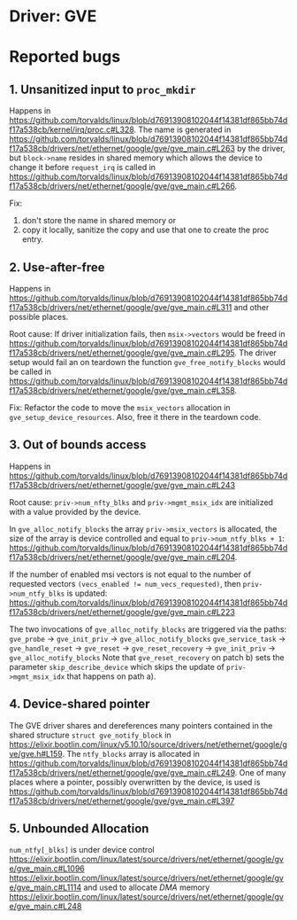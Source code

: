 # Driver: GVE

# Reported bugs
## 1. Unsanitized input to `proc_mkdir`

Happens in https://github.com/torvalds/linux/blob/d76913908102044f14381df865bb74df17a538cb/kernel/irq/proc.c#L328. The name is generated in https://github.com/torvalds/linux/blob/d76913908102044f14381df865bb74df17a538cb/drivers/net/ethernet/google/gve/gve_main.c#L263 by the driver, but `block->name` resides in shared memory which allows the device to change it before `request_irq` is called in https://github.com/torvalds/linux/blob/d76913908102044f14381df865bb74df17a538cb/drivers/net/ethernet/google/gve/gve_main.c#L266.

Fix:
1) don't store the name in shared memory
or
2) copy it locally, sanitize the copy and use that one to create the proc entry.

## 2. Use-after-free

Happens in https://github.com/torvalds/linux/blob/d76913908102044f14381df865bb74df17a538cb/drivers/net/ethernet/google/gve/gve_main.c#L311 and other possible places.

Root cause:
If driver initialization fails, then `msix->vectors` would be freed in https://github.com/torvalds/linux/blob/d76913908102044f14381df865bb74df17a538cb/drivers/net/ethernet/google/gve/gve_main.c#L295.
The driver setup would fail an on teardown the function `gve_free_notify_blocks` would be called in https://github.com/torvalds/linux/blob/d76913908102044f14381df865bb74df17a538cb/drivers/net/ethernet/google/gve/gve_main.c#L358.

Fix:
Refactor the code to move the `msix_vectors` allocation in `gve_setup_device_resources`. Also, free it there in the teardown code.

## 3. Out of bounds access

Happens in https://github.com/torvalds/linux/blob/d76913908102044f14381df865bb74df17a538cb/drivers/net/ethernet/google/gve/gve_main.c#L243

Root cause:
`priv->num_nfty_blks` and `priv->mgmt_msix_idx` are initialized with a value provided by the device.

In `gve_alloc_notify_blocks` the array `priv->msix_vectors` is allocated, the size of the array is device controlled and equal to `priv->num_ntfy_blks + 1`: https://github.com/torvalds/linux/blob/d76913908102044f14381df865bb74df17a538cb/drivers/net/ethernet/google/gve/gve_main.c#L204.

If the number of enabled msi vectors is not equal to the number of requested vectors `(vecs_enabled != num_vecs_requested)`, then `priv->num_ntfy_blks` is updated: https://github.com/torvalds/linux/blob/d76913908102044f14381df865bb74df17a538cb/drivers/net/ethernet/google/gve/gve_main.c#L223

The two invocations of `gve_alloc_notify_blocks` are triggered via the paths:
`gve_probe` -> `gve_init_priv` -> `gve_alloc_notify_blocks`
`gve_service_task` -> `gve_handle_reset` -> `gve_reset` -> `gve_reset_recovery` -> `gve_init_priv` -> `gve_alloc_notify_blocks`
Note that `gve_reset_recovery` on patch b) sets the parameter `skip_describe_device` which skips the update of `priv->mgmt_msix_idx` that happens on path a).

## 4. Device-shared pointer

The GVE driver shares and dereferences many pointers contained in the shared structure `struct gve_notify_block` in https://elixir.bootlin.com/linux/v5.10.10/source/drivers/net/ethernet/google/gve/gve.h#L159.
The `ntfy_blocks` array is allocated in https://github.com/torvalds/linux/blob/d76913908102044f14381df865bb74df17a538cb/drivers/net/ethernet/google/gve/gve_main.c#L249.
One of many places where a pointer, possibly overwritten by the device, is used is https://github.com/torvalds/linux/blob/d76913908102044f14381df865bb74df17a538cb/drivers/net/ethernet/google/gve/gve_main.c#L397


## 5. Unbounded Allocation
`num_ntfy[_blks]` is under device control
https://elixir.bootlin.com/linux/latest/source/drivers/net/ethernet/google/gve/gve_main.c#L1096
https://elixir.bootlin.com/linux/latest/source/drivers/net/ethernet/google/gve/gve_main.c#L1114
and used to allocate *DMA* memory
https://elixir.bootlin.com/linux/latest/source/drivers/net/ethernet/google/gve/gve_main.c#L248
